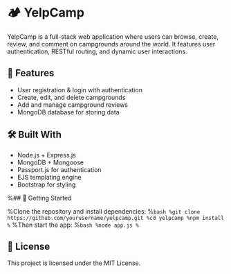 # 🏕️ YelpCamp

YelpCamp is a full-stack web application where users can browse, create, review, and comment on campgrounds around the world. It features user authentication, RESTful routing, and dynamic user interactions.

## 🌟 Features

- User registration & login with authentication
- Create, edit, and delete campgrounds
- Add and manage campground reviews
- MongoDB database for storing data

## 🛠️ Built With

- Node.js + Express.js
- MongoDB + Mongoose
- Passport.js for authentication
- EJS templating engine
- Bootstrap for styling





%## 🚀 Getting Started

%Clone the repository and install dependencies:
%```bash
%git clone https://github.com/yourusername/yelpcamp.git
%cd yelpcamp
%npm install
%```
%Then start the app:
%```bash
%node app.js
%```

## 📃 License
This project is licensed under the MIT License.
